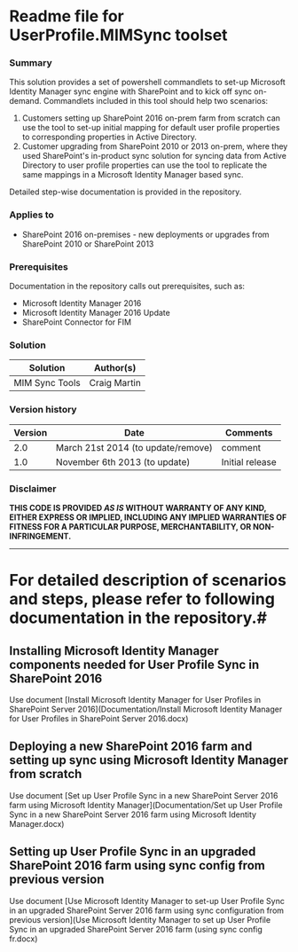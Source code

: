 # Readme file for UserProfile.MIMSync toolset #

### Summary ###
This solution provides a set of powershell commandlets to set-up Microsoft Identity Manager sync engine with SharePoint and to kick off sync on-demand. Commandlets included in this tool should help two scenarios:
1.  Customers setting up SharePoint 2016 on-prem farm from scratch can use the tool to set-up initial mapping for default user profile properties to corresponding properties in Active Directory. 
2.  Customer upgrading from SharePoint 2010 or 2013 on-prem, where they used SharePoint's in-product sync solution for syncing data from Active Directory to user profile properties can use the tool to replicate the same mappings in a Microsoft Identity Manager based sync.

Detailed step-wise documentation is provided in the repository.    

### Applies to ###
-  SharePoint 2016 on-premises - new deployments or upgrades from SharePoint 2010 or SharePoint 2013

### Prerequisites ###
Documentation in the repository calls out prerequisites, such as:
* Microsoft Identity Manager 2016
* Microsoft Identity Manager 2016 Update
* SharePoint Connector for FIM 

### Solution ###
Solution | Author(s)
---------|----------
MIM Sync Tools | Craig Martin 

### Version history ###
Version  | Date | Comments
---------| -----| --------
2.0  | March 21st 2014 (to update/remove)| comment
1.0  | November 6th 2013 (to update) | Initial release

### Disclaimer ###
**THIS CODE IS PROVIDED *AS IS* WITHOUT WARRANTY OF ANY KIND, EITHER EXPRESS OR IMPLIED, INCLUDING ANY IMPLIED WARRANTIES OF FITNESS FOR A PARTICULAR PURPOSE, MERCHANTABILITY, OR NON-INFRINGEMENT.**


----------

# For detailed description of scenarios and steps, please refer to following documentation in the repository.#

## Installing Microsoft Identity Manager components needed for User Profile Sync in SharePoint 2016 ##
Use document [Install Microsoft Identity Manager for User Profiles in SharePoint Server 2016](Documentation/Install Microsoft Identity Manager for User Profiles in SharePoint Server 2016.docx)

## Deploying a new SharePoint 2016 farm and setting up sync using Microsoft Identity Manager from scratch ##
Use document [Set up User Profile Sync in a new SharePoint Server 2016 farm using Microsoft Identity Manager](Documentation/Set up User Profile Sync in a new SharePoint Server 2016 farm using Microsoft Identity Manager.docx)

## Setting up User Profile Sync in an upgraded SharePoint 2016 farm using sync config from previous version ##
Use document [Use Microsoft Identity Manager to set-up User Profile Sync in an upgraded SharePoint  Server 2016 farm using sync configuration from previous version](Use Microsoft Identity Manager to set up User Profile Sync in an upgraded SharePoint Server 2016 farm (using sync config fr.docx)




